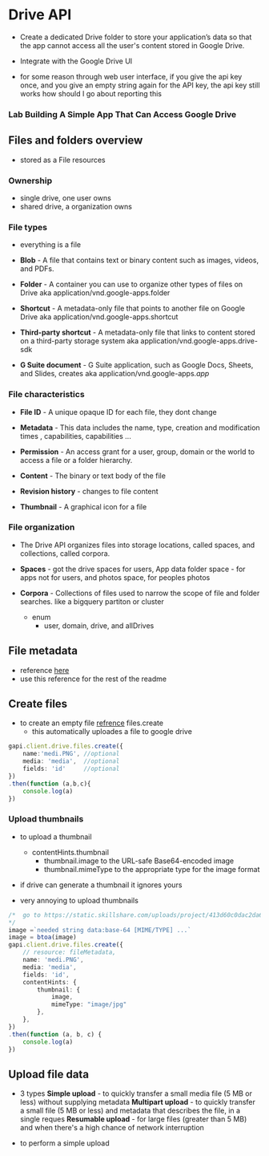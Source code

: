 # Drive API

* Create a dedicated Drive folder to store your application’s data so that the app cannot access all the user's content stored in Google Drive.

*   Integrate with the Google Drive UI

* for some reason through web user interface, if you give the api key once, and you give an empty string again for the API key, the api key still works how should I go about reporting this

###  Lab Building A Simple App That Can Access Google Drive

## Files and folders overview

* stored as a File resources


### Ownership

* single drive, one user owns
* shared drive, a organization owns

### File types

* everything is a file

* __Blob__ -  A file that contains text or binary content such as images, videos, and PDFs.

* __Folder__ - A container you can use to organize other types of files on Drive aka application/vnd.google-apps.folder

* __Shortcut__ -  A metadata-only file that points to another file on Google Drive aka application/vnd.google-apps.shortcut
 
* __Third-party shortcut__ -   A metadata-only file that links to content stored on a third-party storage system aka application/vnd.google-apps.drive-sdk

* __G Suite document__ -  G Suite application, such as Google Docs, Sheets, and Slides, creates aka application/vnd.google-apps.*app*

### File characteristics

* __File ID__ - A unique opaque ID for each file, they dont change

* __Metadata__ - This data includes the name, type, creation and modification times ,  capabilities,  capabilities ...

* __Permission__ - An access grant for a user, group, domain or the world to access a file or a folder hierarchy.

* __Content__ - The binary or text body of the file

* __Revision history__ - changes to file content

* __Thumbnail__ - A graphical icon for a file


### File organization

* The Drive API organizes files into storage locations, called spaces, and collections, called corpora.

* __Spaces__ - got the drive spaces for users, App data folder space - for apps not for users, and photos space, for peoples photos

* __Corpora__ - 
Collections of files used to narrow the scope of file and folder searches. like a bigquery partiton or cluster 
    * enum 
        * user, domain, drive, and allDrives


## File metadata
* reference [here](https://developers.google.com/drive/api/v3/reference/files#methods)
* use this reference for the rest of the readme

## Create files 

* to create an empty file [refrence](https://developers.google.com/drive/api/v3/reference/files/create)
    files.create
    * this automatically uploades a file to google drive

```ts
gapi.client.drive.files.create({
    name:'medi.PNG', //optional
    media: 'media',  //optional
    fields: 'id'     //optional
})
.then(function (a,b,c){	
    console.log(a)
})
```
### Upload thumbnails

* to upload a thumbnail 
    * contentHints.thumbnail
        * thumbnail.image to the URL-safe Base64-encoded image
        * thumbnail.mimeType to the appropriate type for the image format

* if drive can generate a thumbnail it ignores yours
* very annoying to upload thumbnails    



```ts
/*  go to https://static.skillshare.com/uploads/project/413d60c0dac2da6c97f939829fd1a064/9d28e322 and covert to base64  using https://www.base64-image.de/, the replace the image var with the data url string, 
*/
image =`needed string data:base-64 [MIME/TYPE] ...`
image = btoa(image)
gapi.client.drive.files.create({
    // resource: fileMetadata,
    name: 'medi.PNG',
    media: 'media',
    fields: 'id',
    contentHints: {
        thumbnail: {
            image,
            mimeType: "image/jpg"
        },
    },
})
.then(function (a, b, c) {
    console.log(a)
})
```
    
## Upload file data

* 3 types 
__Simple upload__ -  to quickly transfer a small media file (5 MB or less) without supplying metadata
__Multipart upload__ -  to quickly transfer a small file (5 MB or less) and metadata that describes the file, in a single reques
__Resumable upload__ -  for large files (greater than 5 MB) and when there's a high chance of network interruption 
 

* to perform a simple upload

